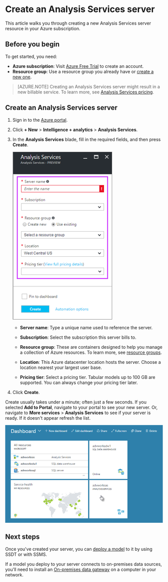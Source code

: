 <properties
   pageTitle="Create an Analysis Services server in Azure | Microsoft Azure"
   description="Learn how to create an Analysis Services server instance in Azure."
   services="analysis-services"
   documentationCenter=""
   authors="minewiskan"
   manager="erikre"
   editor=""
   tags=""/>
<tags
   ms.service="analysis-services"
   ms.devlang="NA"
   ms.topic="article"
   ms.tgt_pltfrm="NA"
   ms.workload="na"
   ms.date="10/31/2016"
   ms.author="owend"/>

# Create an Analysis Services server
This article walks you through creating a new Analysis Services server resource in your Azure subscription.

## Before you begin
To get started, you need:

- **Azure subscription**: Visit [Azure Free Trial](https://azure.microsoft.com/offers/ms-azr-0044p/) to create an account.
- **Resource group**: Use a resource group you already have or [create a new one](../azure-resource-manager/resource-group-overview.md).

> [AZURE.NOTE] Creating an Analysis Services server might result in a new billable service. To learn more, see [Analysis Services pricing](https://azure.microsoft.com/pricing/details/analysis-services/).

## Create an Analysis Services server

1. Sign in to the [Azure portal](https://portal.azure.com).

2. Click **+ New** > **Intelligence + analytics** > **Analysis Services**.

3. In the **Analysis Services** blade, fill in the required fields, and then press **Create**.

    ![Create server](./media/analysis-services-create-server/aas-create-server-blade.png)

	- **Server name**: Type a unique name used to reference the server.

    - **Subscription**: Select the subscription this server bills to.

    - **Resource group**: These are containers designed to help you manage a collection of Azure resources. To learn more, see [resource groups](../resource-group-overview.md).

    - **Location**: This Azure datacenter location hosts the server. Choose a location nearest your largest user base.

    - **Pricing tier**: Select a pricing tier. Tabular models up to 100 GB are supported. You can always change your pricing tier later.

4. Click **Create**.

Create usually takes under a minute; often just a few seconds. If you selected **Add to Portal**, navigate to your portal to see your new server. Or, navigate to **More services** > **Analysis Services** to see if your server is ready. If it doesn't appear refresh the list.

 ![Dashboard](./media/analysis-services-create-server/aas-create-server-dashboard.png)


## Next steps
Once you've created your server, you can [deploy a  model](analysis-services-deploy.md) to it by using SSDT or with SSMS.

If a model you deploy to your server connects to on-premises data sources, you'll need to install an [On-premises data gateway](analysis-services-gateway.md) on a computer in your network.
